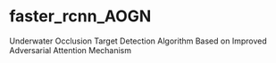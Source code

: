 # faster_rcnn_AOGN
Underwater Occlusion Target Detection Algorithm Based on Improved Adversarial Attention Mechanism
